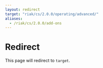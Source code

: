 ```yaml
---
layout: redirect
target: "riak/cs/2.0.0/operating/advanced/"
aliases:
  - /riak/cs/2.0.0/add-ons
---
```


# Redirect

This page will redirect to `target`.
